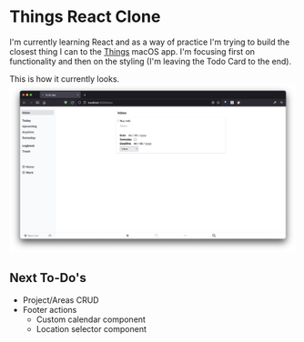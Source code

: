 # Things React Clone
I'm currently learning React and as a way of practice I'm trying to build the closest thing I can to
the [Things](http://culturedcode.com/things/) macOS app. I'm focusing first on functionality and then on the styling (I'm leaving the Todo Card to the end).

This is how it currently looks.
![](current-look.png)

## Next To-Do's
* Project/Areas CRUD
* Footer actions
  * Custom calendar component
  * Location selector component
